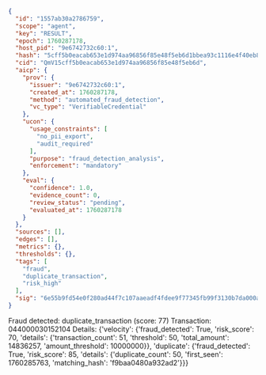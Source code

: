 ```json
{
  "id": "1557ab30a2786759",
  "scope": "agent",
  "key": "RESULT",
  "epoch": 1760287178,
  "host_pid": "9e6742732c60:1",
  "hash": "5cff5b0eacab653e1d974aa96856f85e48f5eb6d1bbea93c1116e4f40eb8c0ab",
  "cid": "QmV15cff5b0eacab653e1d974aa96856f85e48f5eb6d",
  "aicp": {
    "prov": {
      "issuer": "9e6742732c60:1",
      "created_at": 1760287178,
      "method": "automated_fraud_detection",
      "vc_type": "VerifiableCredential"
    },
    "ucon": {
      "usage_constraints": [
        "no_pii_export",
        "audit_required"
      ],
      "purpose": "fraud_detection_analysis",
      "enforcement": "mandatory"
    },
    "eval": {
      "confidence": 1.0,
      "evidence_count": 0,
      "review_status": "pending",
      "evaluated_at": 1760287178
    }
  },
  "sources": [],
  "edges": [],
  "metrics": {},
  "thresholds": {},
  "tags": [
    "fraud",
    "duplicate_transaction",
    "risk_high"
  ],
  "sig": "6e55b9fd54e0f280ad44f7c107aaeadf4fdee9f77345fb99f3130b7da000ab4f"
}
```

Fraud detected: duplicate_transaction (score: 77)
Transaction: 044000030152104
Details: {'velocity': {'fraud_detected': True, 'risk_score': 70, 'details': {'transaction_count': 51, 'threshold': 50, 'total_amount': 14836257, 'amount_threshold': 10000000}}, 'duplicate': {'fraud_detected': True, 'risk_score': 85, 'details': {'duplicate_count': 50, 'first_seen': 1760285763, 'matching_hash': 'f9baa0480a932ad2'}}}